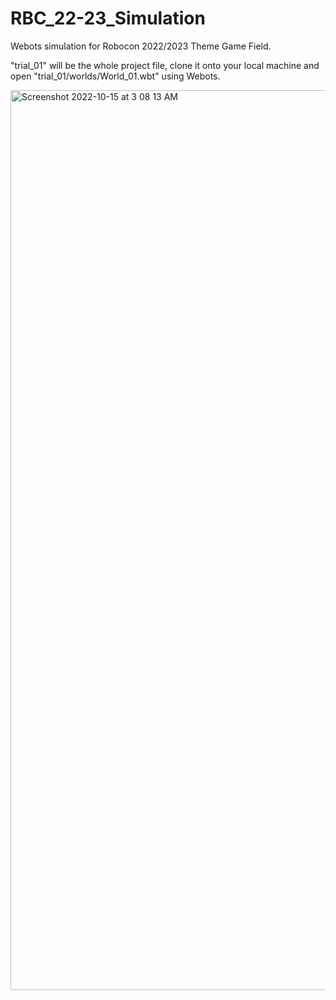 # RBC_22-23_Simulation

Webots simulation for Robocon 2022/2023 Theme Game Field. 

"trial_01" will be the whole project file, clone it onto your local machine and open "trial_01/worlds/World_01.wbt" using Webots.

<img width="1440" alt="Screenshot 2022-10-15 at 3 08 13 AM" src="https://user-images.githubusercontent.com/89406960/195922869-772046d2-5fdd-4132-b3b1-4822cb4a7538.png">
